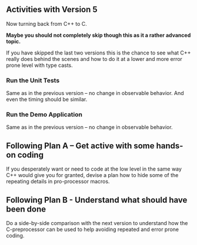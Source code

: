 ## Activities with Version 5

Now turning back from C++ to C.

**Maybe you should not completely skip though this as it a rather
advanced topic.**

If you have skipped the last two versions this is the chance to
see what C++ really does behind the scenes and how to do it at a
lower and more error prone level with type casts.

### Run the Unit Tests

Same as in the previous version – no change in observable
behavior. And even the timing should be similar.

### Run the Demo Application

Same as in the previous version – no change in observable
behavior.

## Following Plan A – Get active with some hands-on coding

If you desperately want or need to code at the low level in the
same way C++ would give you for granted, devise a plan how to
hide some of the repeating details in pro-processor macros.

## Following Plan B - Understand what should have been done

Do a side-by-side comparison with the next version to understand
how the C-preprocessor can be used to help avoiding repeated and
error prone coding.